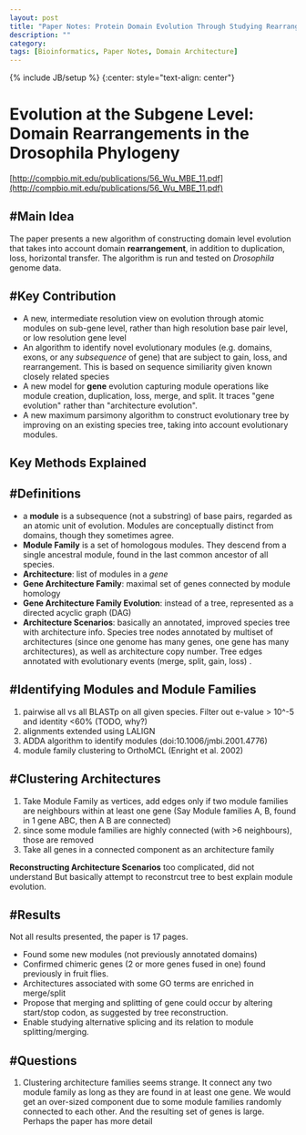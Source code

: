```yaml
---
layout: post
title: "Paper Notes: Protein Domain Evolution Through Studying Rearrangement"
description: ""
category: 
tags: [Bioinformatics, Paper Notes, Domain Architecture]
---
```

{% include JB/setup %}
{:center: style="text-align: center"}


Evolution at the Subgene Level: Domain Rearrangements in the Drosophila Phylogeny
=======

[http://compbio.mit.edu/publications/56_Wu_MBE_11.pdf](http://compbio.mit.edu/publications/56_Wu_MBE_11.pdf)



#Main Idea
-----
The paper presents a new algorithm of constructing domain level evolution that takes into account domain **rearrangement**, in addition to duplication, loss, horizontal transfer. The algorithm is run and tested on _Drosophila_ genome data. 


#Key Contribution
-----

* A new, intermediate resolution view on evolution through atomic modules on sub-gene level, rather than high resolution base pair level, or low resolution gene level
* An algorithm to identify novel evolutionary modules (e.g. domains, exons, or any _subsequence_ of gene) that are subject to gain, loss, and rearrangement. This is based on sequence similiarity given known closely related species
* A new model for **gene** evolution capturing module operations like module creation, duplication, loss, merge, and split. It traces "gene evolution" rather than "architecture evolution".
* A new maximum parsimony algorithm to construct evolutionary tree by improving on an existing species tree, taking into account evolutionary modules. 


Key Methods Explained
----


#Definitions
----

* a **module** is a subsequence (not a substring) of base pairs, regarded as an atomic unit of evolution. Modules are conceptually distinct from domains, though they sometimes agree. 
* **Module Family** is a set of homologous modules. They descend from a single ancestral module, found in the last common ancestor of all species. 
* **Architecture**: list of modules in a _gene_
* **Gene Architecture Family**: maximal set of genes connected by module homology
* **Gene Architecture Family Evolution**: instead of a tree, represented as a directed acyclic graph (DAG)
* **Architecture Scenarios**: basically an annotated, improved species tree with architecture info. Species tree nodes annotated by multiset of architectures (since one genome has many genes, one gene has many architectures), as well as architecture copy number. Tree edges annotated with evolutionary events (merge, split, gain, loss) . 


#Identifying Modules and Module Families
----

1. pairwise all vs all BLASTp on all given species. Filter out e-value > 10^-5 and identity <60% (TODO, why?) 
2. alignments extended using LALIGN 
3. ADDA algorithm to identify modules (doi:10.1006/jmbi.2001.4776)
4. module family clustering to OrthoMCL (Enright et al. 2002)


#Clustering Architectures
----

1. Take Module Family as vertices, add edges only if two module families are neighbours within at least one gene (Say Module families A, B, found in 1 gene ABC, then A B are connected)
2. since some module families are highly connected (with >6 neighbours), those are removed
3. Take all genes in a connected component as an architecture family

**Reconstructing Architecture Scenarios**
too complicated, did not understand
But basically attempt to reconstrcut tree to best explain module evolution. 

#Results
-----
Not all results presented, the paper is 17 pages. 

* Found some new modules (not previously annotated domains)
* Confirmed chimeric genes (2 or more genes fused in one) found previously in fruit flies.
* Architectures associated with some GO terms are enriched in merge/split
* Propose that merging and splitting of gene could occur by altering start/stop codon, as suggested by tree reconstruction. 
* Enable studying alternative splicing and its relation to module splitting/merging. 

#Questions
-----

1. Clustering architecture families seems strange. It connect any two module family as long as they are found in at least one gene. We would get an over-sized component due to some module families randomly connected to each other. And the resulting set of genes is large. Perhaps the paper has more detail




